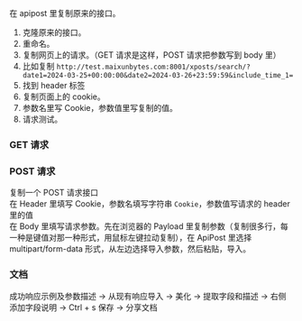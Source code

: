 
在 apipost 里复制原来的接口。      


1. 克隆原来的接口。
2. 重命名。
3. 复制网页上的请求。（GET 请求是这样，POST 请求把参数写到 body 里）
4. 比如复制 `http://test.maixunbytes.com:8001/xposts/search/?date1=2024-03-25+00:00:00&date2=2024-03-26+23:59:59&include_time_1=`    
5. 找到 header 标签
6. 复制页面上的 cookie。
7. 参数名里写 Cookie，参数值里写复制的值。
8. 请求测试。




### GET 请求  




### POST 请求   

复制一个 POST 请求接口   
在 Header 里填写 Cookie，参数名填写字符串 `Cookie`，参数值写请求的 header 里的值     
在 Body 里填写请求参数。先在浏览器的 Payload 里复制参数（复制很多行，每一种是键值对那一种形式，用鼠标左键拉动复制），在 ApiPost 里选择 multipart/form-data 形式，从左边选择导入参数，然后粘贴，导入。   



### 文档   

成功响应示例及参数描述 -> 从现有响应导入 -> 美化 -> 提取字段和描述 -> 右侧添加字段说明 -> Ctrl + s 保存 -> 分享文档    
